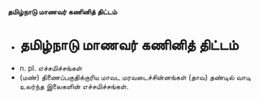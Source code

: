 **தமிழ்நாடு மாணவர் கணினித் திட்டம்**
- # தமிழ்நாடு மாணவர் கணினித் திட்டம்
- n. pl. எச்சமிச்சங்கள்
- (மண்) திணைப்பகுதிக்குரிய மாவட மரவடைச்சின்னங்கள் (தாவ) தண்டில் வாடி உலர்ந்த இலைகளின் எச்சமிச்சங்கள்.

